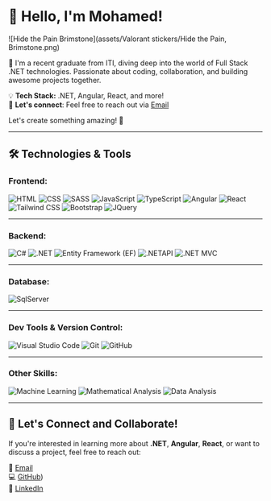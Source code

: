 # 👋 Hello, I'm Mohamed!

![Hide the Pain Brimstone](assets/Valorant stickers/Hide the Pain, Brimstone.png)

🚀 I'm a recent graduate from ITI, diving deep into the world of Full Stack .NET technologies. Passionate about coding, collaboration, and building awesome projects together.

💡 **Tech Stack:** .NET, Angular, React, and more!  
💬 **Let's connect**: Feel free to reach out via [Email](mailto:mhmdtaha818@gmail.com)

Let's create something amazing! 🌟

---

## 🛠️ Technologies & Tools

### **Frontend**:
![HTML](https://img.shields.io/badge/HTML-E34F26?&logo=html5&logoColor=white)
![CSS](https://img.shields.io/badge/CSS-1572B6?&&logo=css3&logoColor=white)
![SASS](https://img.shields.io/badge/SASS-1572B6?&&logo=SASS&logoColor=white)
![JavaScript](https://img.shields.io/badge/JavaScript-F7DF1E?&logo=javascript&logoColor=black)
![TypeScript](https://img.shields.io/badge/TypeScript-CC6699?&logo=sass&logoColor=white)
![Angular](https://img.shields.io/badge/Angular-DD0031?&logo=angular&logoColor=white)
![React](https://img.shields.io/badge/React-0052CC?&logo=react&logoColor=white)
![Tailwind CSS](https://img.shields.io/badge/TailwindCSS-563D7C?&&logoColor=yellow)
![Bootstrap](https://img.shields.io/badge/Bootstrap-563D7C?&logo=bootstrap&logoColor=white)
![JQuery](https://img.shields.io/badge/JQuery-CC6699?&logo=sass&logoColor=white)

---

### **Backend**:
![C#](https://img.shields.io/badge/C%23-239120?&logo=c-sharp&logoColor=white)
![.NET](https://img.shields.io/badge/.NETcore-5C2D91?&logo=.net&logoColor=white)
![Entity Framework (EF)](https://img.shields.io/badge/Entity-866920?&logo=Entity&logoColor=white)
![.NETAPI](https://img.shields.io/badge/API-CC6699?&logo=sass&logoColor=white)
![.NET MVC](https://img.shields.io/badge/MVC-563C7C?&&logoColor=white)

---

### **Database**:
![SqlServer](https://img.shields.io/badge/SqlServer-563D7C?&&logoColor=white)

---

### **Dev Tools & Version Control**:
![Visual Studio Code](https://img.shields.io/badge/Visual_Studio_Code-0078D4?&logo=visual%20studio%20code&logoColor=white)
![Git](https://img.shields.io/badge/GIT-E44C30?&logo=git&logoColor=white)
![GitHub](https://img.shields.io/badge/Github-100000?&logo=github&logoColor=white)

---

### **Other Skills**:
![Machine Learning](https://img.shields.io/badge/Machinelearning-626CD9?&logo=machine&logoColor=white)
![Mathematical Analysis](https://img.shields.io/badge/MathematicalAnalysis-3p45q4?&logo=math&logoColor=blue)
![Data Analysis](https://img.shields.io/badge/DataAnalysis-0052CC?&logo=data&logoColor=white)

---

## 🌟 Let's Connect and Collaborate!

If you're interested in learning more about **.NET**, **Angular**, **React**, or want to discuss a project, feel free to reach out:

📧 [Email](mailto:mhmdtaha818@gmail.com)  
💻 [GitHub](https://github.com/MhmdTahaSheRif))  
🔗 [LinkedIn](https://www.linkedin.com/in/mohamed-taha-sherif/)








